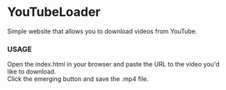 YouTubeLoader
=====================================================
Simple website that allows you to download videos from YouTube.


### USAGE
Open the index.html in your browser and paste the URL to the video you'd like to download.\
Click the emerging button and save the .mp4 file.
